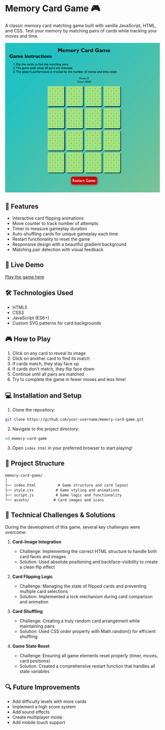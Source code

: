 # Memory Card Game 🎮

A classic memory card matching game built with vanilla JavaScript, HTML, and CSS. Test your memory by matching pairs of cards while tracking your moves and time.

![Memory Game Preview](https://github.com/Saoud2021/Memory-card-Game/blob/main/assets/memorycarddgame.netlify.app_.png)

## 🎯 Features

- Interactive card flipping animations
- Move counter to track number of attempts
- Timer to measure gameplay duration
- Auto-shuffling cards for unique gameplay each time
- Restart functionality to reset the game
- Responsive design with a beautiful gradient background
- Matching pair detection with visual feedback

## 🚀 Live Demo

[Play the game here](https://https://memorycarddgame.netlify.app)

## 🛠️ Technologies Used

- HTML5
- CSS3
- JavaScript (ES6+)
- Custom SVG patterns for card backgrounds

## 🎮 How to Play

1. Click on any card to reveal its image
2. Click on another card to find its match
3. If cards match, they stay face up
4. If cards don't match, they flip face down
5. Continue until all pairs are matched
6. Try to complete the game in fewer moves and less time!

## 💻 Installation and Setup

1. Clone the repository:
```bash
git clone https://github.com/your-username/memory-card-game.git
```

2. Navigate to the project directory:
```bash
cd memory-card-game
```

3. Open `index.html` in your preferred browser to start playing!

## 🎨 Project Structure

```
memory-card-game/
│
├── index.html          # Game structure and card layout
├── style.css          # Game styling and animations
├── script.js          # Game logic and functionality
└── assets/           # Card images and icons
```

## 🔧 Technical Challenges & Solutions

During the development of this game, several key challenges were overcome:

1. **Card-Image Integration**
   - Challenge: Implementing the correct HTML structure to handle both card faces and images
   - Solution: Used absolute positioning and backface-visibility to create a clean flip effect

2. **Card Flipping Logic**
   - Challenge: Managing the state of flipped cards and preventing multiple card selections
   - Solution: Implemented a lock mechanism during card comparison and animation

3. **Card Shuffling**
   - Challenge: Creating a truly random card arrangement while maintaining pairs
   - Solution: Used CSS order property with Math.random() for efficient shuffling

4. **Game State Reset**
   - Challenge: Ensuring all game elements reset properly (timer, moves, card positions)
   - Solution: Created a comprehensive restart function that handles all state variables

## 🔍 Future Improvements

- Add difficulty levels with more cards
- Implement a high score system
- Add sound effects
- Create multiplayer mode
- Add mobile touch support


